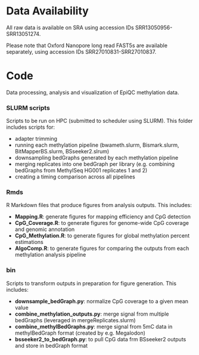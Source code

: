 # Data Availability

All raw data is available on SRA using accession IDs SRR13050956-SRR13051274.

Please note that Oxford Nanopore long read FAST5s are available separately, using accession IDs SRR27010831-SRR27010837.

# Code

Data processing, analysis and visualization of EpiQC methylation data. 


### SLURM scripts

Scripts to be run on HPC (submitted to scheduler using SLURM). This folder includes scripts for:
* adapter trimming
* running each methylation pipeline (bwameth.slurm, Bismark.slurm, BitMapperBS.slurm, BSseeker2.slrum)
* downsampling bedGraphs generated by each methylation pipeline
* merging replicates into one bedGraph per library (e.g. combining bedGraphs from MethylSeq HG001 replicates 1 and 2)
* creating a timing comparison across all pipelines

### Rmds

R Markdown files that produce figures from analysis outputs. This includes:
* **Mapping.R**: generate figures for mapping efficiency and CpG detection
* **CpG_Coverage.R**: to generate figures for genome-wide CpG coverage and genomic annotation
* **CpG_Methylation.R**: to generate figures for global methylation percent estimations
* **AlgoComp.R**: to generate figures for comparing the outputs from each methylation analysis pipeline

### bin
Scripts to transform outputs in preparation for figure generation. This includes:
* **downsample_bedGraph.py**: normalize CpG coverage to a given mean value
* **combine_methylation_outputs.py**: merge signal from multiple bedGraphs (leveraged in mergeReplicates.slurm)
* **combine_methylBedGraphs.py**: merge signal from 5mC data in methylBedGraph format (created by e.g. Megalodon)
* **bsseeker2_to_bedGraph.py**: to pull CpG data frm BSseeker2 outputs and store in bedGraph format
